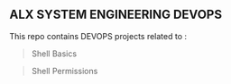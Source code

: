 ## ALX SYSTEM ENGINEERING DEVOPS

This repo contains DEVOPS projects related to :
> Shell Basics

> Shell Permissions
